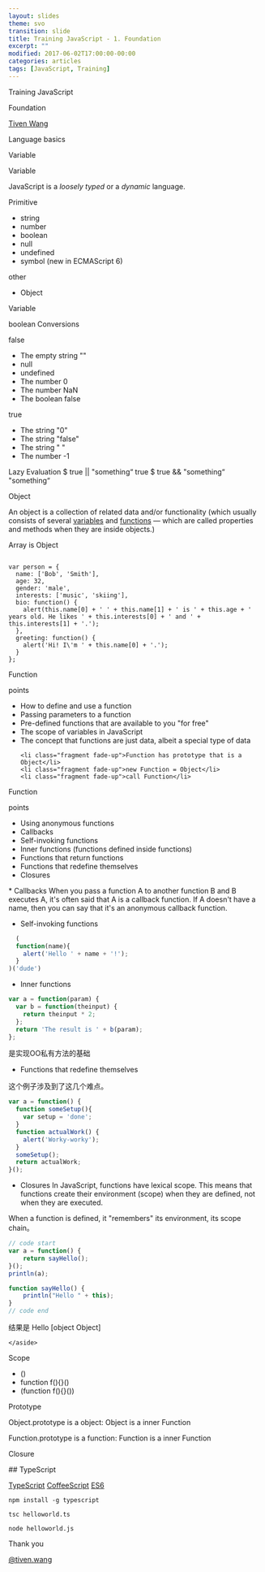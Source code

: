 ```yaml
---
layout: slides
theme: svo
transition: slide
title: Training JavaScript - 1. Foundation
excerpt: ""
modified: 2017-06-02T17:00:00-00:00
categories: articles
tags: [JavaScript, Training]
---
```


<section data-background-image="/images/nationalgeographic/Strutting-Stork.jpg">
<p class="Subject">Training JavaScript</p>
<p class="Question">Foundation</p>
<p class="Author"><a href="/about">Tiven Wang</a></p>
</section>

<section >
<p class="Subject">Language basics</p>
<p class="Question">Variable</p>
</section>

<section id="section-variables">
  <section>
  <p class="Subject">Variable</p>
  <p class="Object">JavaScript is a <i>loosely typed</i> or a <i>dynamic</i> language.</p>
  <p class="Attributive">Primitive</p>
  <ul>
    <li class="fragment fade-up">string</li>
    <li class="fragment fade-up">number</li>
    <li class="fragment fade-up">boolean</li>
    <li class="fragment fade-up">null</li>
    <li class="fragment fade-up">undefined</li>
    <li class="fragment fade-up">symbol (new in ECMAScript 6)</li>
  </ul>
  <p class="Attributive">other</p>
  <ul>
    <li class="fragment fade-up">Object</li>
  </ul>
  </section>

  <section >
  <p class="Subject">Variable</p>
  <p class="Object">boolean Conversions</p>
  <p class="Attributive">false</p>
  <ul>
    <li class="fragment fade-up">The empty string ""</li>
    <li class="fragment fade-up">null</li>
    <li class="fragment fade-up">undefined</li>
    <li class="fragment fade-up">The number 0</li>
    <li class="fragment fade-up">The number NaN</li>
    <li class="fragment fade-up">The boolean false</li>
  </ul>
  <p class="Attributive">true</p>
  <ul>
    <li class="fragment fade-up">The string "0"</li>
    <li class="fragment fade-up">The string "false"</li>
    <li class="fragment fade-up">The string " "</li>
    <li class="fragment fade-up">The number -1</li>
  </ul>
  </section>
  <aside class="notes" data-markdown>
  Lazy Evaluation
  $ true || "something“
   true
  $ true && "something“
  "something“
  </aside>

</section>

<section >
<p class="Subject">Object</p>
<p class="Object">An object is a collection of related data and/or functionality (which usually consists of several <a href="#section-variables">variables</a> and <a href="#section-function">functions</a> — which are called properties and methods when they are inside objects.) </p>
<p>Array is Object</p>
<pre><code class="javascript">
var person = {
  name: ['Bob', 'Smith'],
  age: 32,
  gender: 'male',
  interests: ['music', 'skiing'],
  bio: function() {
    alert(this.name[0] + ' ' + this.name[1] + ' is ' + this.age + ' years old. He likes ' + this.interests[0] + ' and ' + this.interests[1] + '.');
  },
  greeting: function() {
    alert('Hi! I\'m ' + this.name[0] + '.');
  }
};
</code></pre>
</section>

<section id="section-function">
  <section>
  <p class="Subject">Function</p>
  <p class="Attributive">points</p>
  <ul>
    <li class="fragment fade-up">How to define and use a function</li>
    <li class="fragment fade-up">Passing parameters to a function</li>
    <li class="fragment fade-up">Pre-defined functions that are available to you "for free"</li>
    <li class="fragment fade-up">The scope of variables in JavaScript</li>
    <li class="fragment fade-up">The concept that functions are just data, albeit a special type of data</li>

    <li class="fragment fade-up">Function has prototype that is a Object</li>
    <li class="fragment fade-up">new Function = Object</li>
    <li class="fragment fade-up">call Function</li>
  </ul>
  </section>

  <section>
  <p class="Subject">Function</p>
  <p class="Attributive">points</p>
  <ul>
    <li class="fragment fade-up">Using anonymous functions</li>
    <li class="fragment fade-up">Callbacks</li>
    <li class="fragment fade-up">Self-invoking functions</li>
    <li class="fragment fade-up">Inner functions (functions defined inside functions)</li>
    <li class="fragment fade-up">Functions that return functions</li>
    <li class="fragment fade-up">Functions that redefine themselves</li>
    <li class="fragment fade-up">Closures</li>
  </ul>
  <aside class="notes" data-markdown>
* Callbacks
  When you pass a function A to another function B and B executes A, it's often said that A is a callback function. If A doesn't have a name, then you can say that it's an anonymous callback function.

* Self-invoking functions

```javascript
  (
  function(name){
    alert('Hello ' + name + '!');
  }
)('dude')
```

* Inner functions

```javascript
var a = function(param) {
  var b = function(theinput) {
    return theinput * 2;
  };
  return 'The result is ' + b(param);
};
```

是实现OO私有方法的基础

* Functions that redefine themselves

这个例子涉及到了这几个难点。

```javascript
var a = function() {
  function someSetup(){
    var setup = 'done';
  }
  function actualWork() {
    alert('Worky-worky');
  }
  someSetup();
  return actualWork;
}();
```

* Closures
In JavaScript, functions have lexical scope. This means that functions create their
environment (scope) when they are defined, not when they are executed.

When a function is defined, it "remembers" its environment, its scope chain。

```javascript
// code start
var a = function() {
	return sayHello();
}();
println(a);

function sayHello() {
    println("Hello " + this);
}
// code end
```
结果是
Hello [object Object]

	</aside>
  </section>

</section>


<section >
<p class="Subject">Scope</p>
<ul>
  <li class="fragment fade-up">()</li>
  <li class="fragment fade-up">function f(){}()</li>
  <li class="fragment fade-up">(function f(){}())</li>
</ul>
</section>

<section >
<p class="Subject">Prototype</p>
<p class="Object">Object.prototype is a object: Object is a inner Function</p>
<p class="Object">Function.prototype is a function: Function is a inner Function</p>
</section>

<section>
<p class="Subject">Closure</p>

</section>

<section data-markdown>
  ## TypeScript

  [TypeScript](https://zh.wikipedia.org/wiki/TypeScript) [CoffeeScript](http://coffeescript.org/) [ES6](http://es6-features.org)

  `npm install -g typescript`

  `tsc helloworld.ts`

  `node helloworld.js`
</section>

<section>
  <p class="Question">Thank you</p>
  <p class="Author"><a href="http://tiven.wang">@tiven.wang</a></p>
</section>
